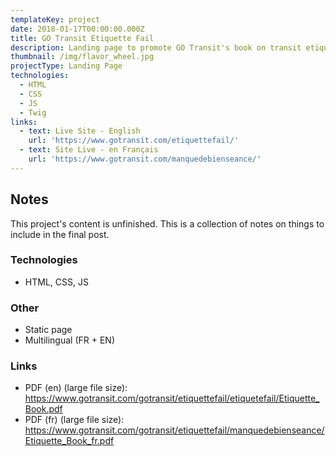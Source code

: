 ```yaml
---
templateKey: project
date: 2018-01-17T00:00:00.000Z
title: GO Transit Etiquette Fail
description: Landing page to promote GO Transit's book on transit etiquette.
thumbnail: /img/flavor_wheel.jpg
projectType: Landing Page
technologies:
  - HTML
  - CSS
  - JS
  - Twig
links:
  - text: Live Site - English
    url: 'https://www.gotransit.com/etiquettefail/'
  - text: Site Live - en Français
    url: 'https://www.gotransit.com/manquedebienseance/'
---
```


## Notes
This project's content is unfinished. This is a collection of notes on things to include in the final post.

### Technologies
- HTML, CSS, JS

### Other
- Static page
- Multilingual (FR + EN)

### Links
- PDF (en) (large file size): https://www.gotransit.com/gotransit/etiquettefail/etiquetefail/Etiquette_Book.pdf
- PDF (fr) (large file size): https://www.gotransit.com/gotransit/etiquettefail/manquedebienseance/Etiquette_Book_fr.pdf
